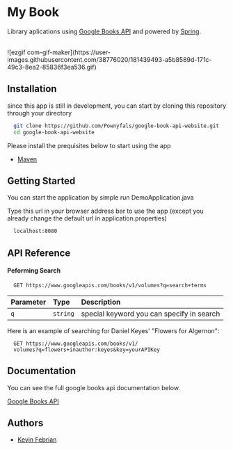
# My Book

Library aplications using [Google Books API](https://developers.google.com/books) and powered by [Spring](https://spring.io/).

<br>
![ezgif com-gif-maker](https://user-images.githubusercontent.com/38776020/181439493-a5b8589d-171c-49c3-8ea2-85836f3ea536.gif)



## Installation
since this app is still in development, you can start by cloning this repository through your directory

```bash
  git clone https://github.com/Pownyfals/google-book-api-website.git
  cd google-book-api-website
```

Please install the prequisites below to start using the app
 - [Maven](https://maven.apache.org/install.html)


## Getting Started

You can start the application by simple run DemoApplication.java


Type this url in your browser address bar to use the app 
(except you already change the default url in application.properties)

```bash
  localhost:8080
```



## API Reference

#### Peforming Search

```http
  GET https://www.googleapis.com/books/v1/volumes?q=search+terms
```

| Parameter | Type     | Description                |
| :-------- | :------- | :------------------------- |
| `q` | `string` | special keyword you can specify in search |

Here is an example of searching for Daniel Keyes' "Flowers for Algernon":
```http
  GET https://www.googleapis.com/books/v1/
  volumes?q=flowers+inauthor:keyes&key=yourAPIKey
```




## Documentation
You can see the full google books api documentation below.

[Google Books API](https://developers.google.com/books/docs/v1/using)


## Authors

- [Kevin Febrian](https://github.com/Pownyfals)

